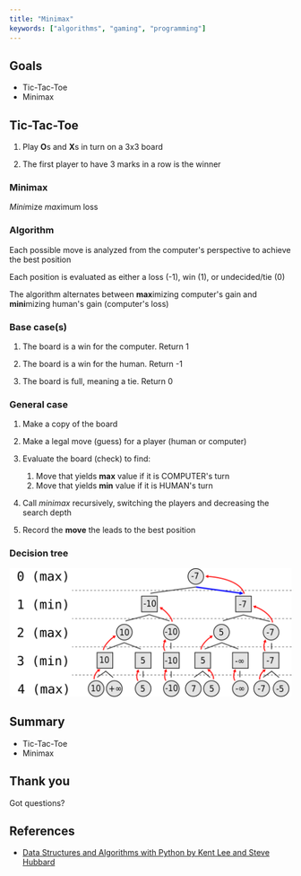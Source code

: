 ```yaml
---
title: "Minimax"
keywords: ["algorithms", "gaming", "programming"]
---
```


## Goals

* Tic-Tac-Toe
* Minimax

## Tic-Tac-Toe

1. Play **O**s and **X**s in turn on a 3x3 board

1. The first player to have 3 marks in a row is the winner

### Minimax

*Mini*mize *max*imum loss

### Algorithm

Each possible move is analyzed from the computer's perspective to achieve the best position

Each position is evaluated as either a loss (-1), win (1), or undecided/tie (0)

The algorithm alternates between **max**imizing computer's gain and **mini**mizing human's gain (computer's loss)

### Base case(s)

1. The board is a win for the computer. Return 1

1. The board is a win for the human. Return -1

1. The board is full, meaning a tie. Return 0

### General case

1. Make a copy of the board

1. Make a legal move (guess) for a player (human or computer)

1. Evaluate the board (check) to find:

    1. Move that yields **max** value if it is COMPUTER's turn
    1. Move that yields **min** value if it is HUMAN's turn

1. Call *minimax* recursively, switching the players and decreasing the search depth

1. Record the **move** the leads to the best position

### Decision tree

![Minimax](images/minimax.svg)

## Summary

* Tic-Tac-Toe
* Minimax

## Thank you

Got questions?

## References

* [Data Structures and Algorithms with Python by Kent Lee and Steve Hubbard](https://dl.acm.org/citation.cfm?id=2732680)
